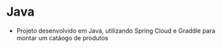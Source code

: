 # Java

- Projeto desenvolvido em Java, utilizando Spring Cloud e Graddle para montar um catáogo de produtos
